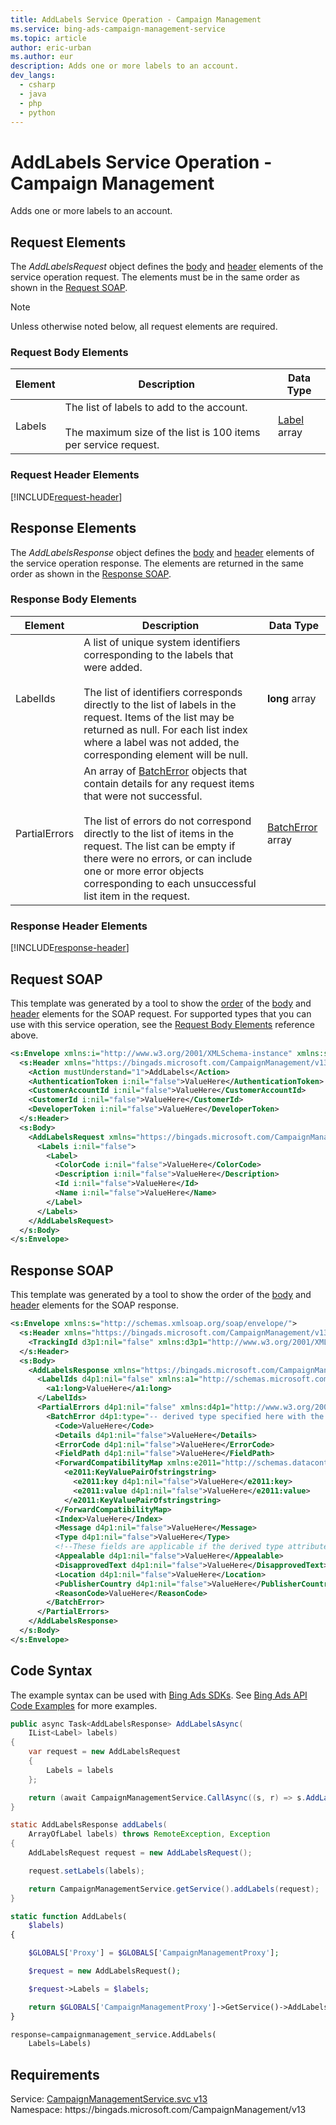 ```yaml
---
title: AddLabels Service Operation - Campaign Management
ms.service: bing-ads-campaign-management-service
ms.topic: article
author: eric-urban
ms.author: eur
description: Adds one or more labels to an account.
dev_langs: 
  - csharp
  - java
  - php
  - python
---
```

# AddLabels Service Operation - Campaign Management
Adds one or more labels to an account.

## <a name="request"></a>Request Elements
The *AddLabelsRequest* object defines the [body](#request-body) and [header](#request-header) elements of the service operation request. The elements must be in the same order as shown in the [Request SOAP](#request-soap). 

> [!NOTE]
> Unless otherwise noted below, all request elements are required.

### <a name="request-body"></a>Request Body Elements

|Element|Description|Data Type|
|-----------|---------------|-------------|
|<a name="labels"></a>Labels|The list of labels to add to the account.<br/><br/>The maximum size of the list is 100 items per service request.|[Label](label.md) array|

### <a name="request-header"></a>Request Header Elements
[!INCLUDE[request-header](./includes/request-header.md)]

## <a name="response"></a>Response Elements
The *AddLabelsResponse* object defines the [body](#response-body) and [header](#response-header) elements of the service operation response. The elements are returned in the same order as shown in the [Response SOAP](#response-soap).

### <a name="response-body"></a>Response Body Elements

|Element|Description|Data Type|
|-----------|---------------|-------------|
|<a name="labelids"></a>LabelIds|A list of unique system identifiers corresponding to the labels that were added.<br/><br/>The list of identifiers corresponds directly to the list of labels in the request. Items of the list may be returned as null. For each list index where a label was not added, the corresponding element will be null.|**long** array|
|<a name="partialerrors"></a>PartialErrors|An array of [BatchError](batcherror.md) objects that contain details for any request items that were not successful.<br/><br/>The list of errors do not correspond directly to the list of items in the request. The list can be empty if there were no errors, or can include one or more error objects corresponding to each unsuccessful list item in the request.|[BatchError](batcherror.md) array|

### <a name="response-header"></a>Response Header Elements
[!INCLUDE[response-header](./includes/response-header.md)]

## <a name="request-soap"></a>Request SOAP
This template was generated by a tool to show the [order](../guides/services-protocol.md#element-order) of the [body](#request-body) and [header](#request-header) elements for the SOAP request. For supported types that you can use with this service operation, see the [Request Body Elements](#request-body) reference above.

```xml
<s:Envelope xmlns:i="http://www.w3.org/2001/XMLSchema-instance" xmlns:s="http://schemas.xmlsoap.org/soap/envelope/">
  <s:Header xmlns="https://bingads.microsoft.com/CampaignManagement/v13">
    <Action mustUnderstand="1">AddLabels</Action>
    <AuthenticationToken i:nil="false">ValueHere</AuthenticationToken>
    <CustomerAccountId i:nil="false">ValueHere</CustomerAccountId>
    <CustomerId i:nil="false">ValueHere</CustomerId>
    <DeveloperToken i:nil="false">ValueHere</DeveloperToken>
  </s:Header>
  <s:Body>
    <AddLabelsRequest xmlns="https://bingads.microsoft.com/CampaignManagement/v13">
      <Labels i:nil="false">
        <Label>
          <ColorCode i:nil="false">ValueHere</ColorCode>
          <Description i:nil="false">ValueHere</Description>
          <Id i:nil="false">ValueHere</Id>
          <Name i:nil="false">ValueHere</Name>
        </Label>
      </Labels>
    </AddLabelsRequest>
  </s:Body>
</s:Envelope>
```

## <a name="response-soap"></a>Response SOAP
This template was generated by a tool to show the order of the [body](#response-body) and [header](#response-header) elements for the SOAP response.

```xml
<s:Envelope xmlns:s="http://schemas.xmlsoap.org/soap/envelope/">
  <s:Header xmlns="https://bingads.microsoft.com/CampaignManagement/v13">
    <TrackingId d3p1:nil="false" xmlns:d3p1="http://www.w3.org/2001/XMLSchema-instance">ValueHere</TrackingId>
  </s:Header>
  <s:Body>
    <AddLabelsResponse xmlns="https://bingads.microsoft.com/CampaignManagement/v13">
      <LabelIds d4p1:nil="false" xmlns:a1="http://schemas.microsoft.com/2003/10/Serialization/Arrays" xmlns:d4p1="http://www.w3.org/2001/XMLSchema-instance">
        <a1:long>ValueHere</a1:long>
      </LabelIds>
      <PartialErrors d4p1:nil="false" xmlns:d4p1="http://www.w3.org/2001/XMLSchema-instance">
        <BatchError d4p1:type="-- derived type specified here with the appropriate prefix --">
          <Code>ValueHere</Code>
          <Details d4p1:nil="false">ValueHere</Details>
          <ErrorCode d4p1:nil="false">ValueHere</ErrorCode>
          <FieldPath d4p1:nil="false">ValueHere</FieldPath>
          <ForwardCompatibilityMap xmlns:e2011="http://schemas.datacontract.org/2004/07/System.Collections.Generic" d4p1:nil="false">
            <e2011:KeyValuePairOfstringstring>
              <e2011:key d4p1:nil="false">ValueHere</e2011:key>
              <e2011:value d4p1:nil="false">ValueHere</e2011:value>
            </e2011:KeyValuePairOfstringstring>
          </ForwardCompatibilityMap>
          <Index>ValueHere</Index>
          <Message d4p1:nil="false">ValueHere</Message>
          <Type d4p1:nil="false">ValueHere</Type>
          <!--These fields are applicable if the derived type attribute is set to EditorialError-->
          <Appealable d4p1:nil="false">ValueHere</Appealable>
          <DisapprovedText d4p1:nil="false">ValueHere</DisapprovedText>
          <Location d4p1:nil="false">ValueHere</Location>
          <PublisherCountry d4p1:nil="false">ValueHere</PublisherCountry>
          <ReasonCode>ValueHere</ReasonCode>
        </BatchError>
      </PartialErrors>
    </AddLabelsResponse>
  </s:Body>
</s:Envelope>
```

## <a name="example"></a>Code Syntax
The example syntax can be used with [Bing Ads SDKs](../guides/client-libraries.md). See [Bing Ads API Code Examples](../guides/code-examples.md) for more examples.
```csharp
public async Task<AddLabelsResponse> AddLabelsAsync(
	IList<Label> labels)
{
	var request = new AddLabelsRequest
	{
		Labels = labels
	};

	return (await CampaignManagementService.CallAsync((s, r) => s.AddLabelsAsync(r), request));
}
```
```java
static AddLabelsResponse addLabels(
	ArrayOfLabel labels) throws RemoteException, Exception
{
	AddLabelsRequest request = new AddLabelsRequest();

	request.setLabels(labels);

	return CampaignManagementService.getService().addLabels(request);
}
```
```php
static function AddLabels(
	$labels)
{

	$GLOBALS['Proxy'] = $GLOBALS['CampaignManagementProxy'];

	$request = new AddLabelsRequest();

	$request->Labels = $labels;

	return $GLOBALS['CampaignManagementProxy']->GetService()->AddLabels($request);
}
```
```python
response=campaignmanagement_service.AddLabels(
	Labels=Labels)
```

## Requirements
Service: [CampaignManagementService.svc v13](https://campaign.api.bingads.microsoft.com/Api/Advertiser/CampaignManagement/v13/CampaignManagementService.svc)  
Namespace: https\://bingads.microsoft.com/CampaignManagement/v13  

